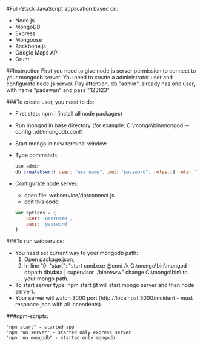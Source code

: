 #Full-Stack JavaScript application based on:  
* Node.js
* MongoDB
* Express
* Mongoose
* Backbone.js
* Google Maps API
* Grunt

##Instruction
First you need to give node.js server permission to connect to your mongodb server. You need to create a administrator user and configurate node.js server. Pay attention, db "admin", already has one user, with name "padawan" and pass "123123"

###To create user, you need to do:
* First step: npm i (install all node packages)
* Run mongod in base directory (for example: C:\\mongo\\bin\\mongod --config .\\db\\mongodb.conf)
* Start mongo in new terminal window.
* Type commands:


    ```javascript
    use admin
    db.createUser({ user: "username", pwd: "password", roles:[{ role: "readWrite", db: "maydan" }]})
    ```

* Configurate node server.
    * open file: webservice/db/connect.js
    * edit this code:
    ```javascript
    var options = {  
        user: 'username',  
        pass: 'password'  
    }
    ```

###To run webservice: 
* You need set current way to your mongodb path:  
  1) Open package.json,   
  2) In line 19: "start": "start cmd.exe @cmd /k C:\\mongo\\bin\\mongod --dbpath db\\data | supervisor ./bin/www" change C:\\mongo\\bin\\ to your mongo path.
* To start server type: npm start (it will start mongo server and then node server).
* Your server will watch 3000 port (http://localhost:3000/incident - must responce json with all incendents).

###npm-scripts:  

    "npm start" - started app
    "npm run server" - started only express server
    "npm run mongodb" - started only mongodb
